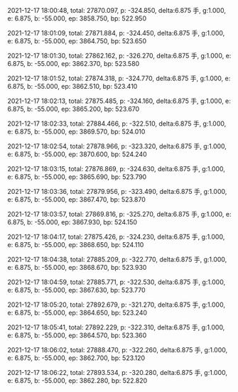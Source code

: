 2021-12-17 18:00:48, total: 27870.097, p: -324.850, delta:6.875 手, g:1.000, e: 6.875, b: -55.000, ep: 3858.750, bp: 522.950

2021-12-17 18:01:09, total: 27871.884, p: -324.450, delta:6.875 手, g:1.000, e: 6.875, b: -55.000, ep: 3864.750, bp: 523.650

2021-12-17 18:01:30, total: 27862.162, p: -326.270, delta:6.875 手, g:1.000, e: 6.875, b: -55.000, ep: 3862.370, bp: 523.580

2021-12-17 18:01:52, total: 27874.318, p: -324.770, delta:6.875 手, g:1.000, e: 6.875, b: -55.000, ep: 3862.510, bp: 523.410

2021-12-17 18:02:13, total: 27875.485, p: -324.160, delta:6.875 手, g:1.000, e: 6.875, b: -55.000, ep: 3865.200, bp: 523.670

2021-12-17 18:02:33, total: 27884.466, p: -322.510, delta:6.875 手, g:1.000, e: 6.875, b: -55.000, ep: 3869.570, bp: 524.010

2021-12-17 18:02:54, total: 27878.966, p: -323.320, delta:6.875 手, g:1.000, e: 6.875, b: -55.000, ep: 3870.600, bp: 524.240

2021-12-17 18:03:15, total: 27876.869, p: -324.630, delta:6.875 手, g:1.000, e: 6.875, b: -55.000, ep: 3865.690, bp: 523.790

2021-12-17 18:03:36, total: 27879.956, p: -323.490, delta:6.875 手, g:1.000, e: 6.875, b: -55.000, ep: 3867.470, bp: 523.870

2021-12-17 18:03:57, total: 27869.816, p: -325.270, delta:6.875 手, g:1.000, e: 6.875, b: -55.000, ep: 3867.930, bp: 524.150

2021-12-17 18:04:17, total: 27875.426, p: -324.230, delta:6.875 手, g:1.000, e: 6.875, b: -55.000, ep: 3868.650, bp: 524.110

2021-12-17 18:04:38, total: 27885.209, p: -322.770, delta:6.875 手, g:1.000, e: 6.875, b: -55.000, ep: 3868.670, bp: 523.930

2021-12-17 18:04:59, total: 27885.771, p: -322.530, delta:6.875 手, g:1.000, e: 6.875, b: -55.000, ep: 3867.630, bp: 523.770

2021-12-17 18:05:20, total: 27892.679, p: -321.270, delta:6.875 手, g:1.000, e: 6.875, b: -55.000, ep: 3864.650, bp: 523.240

2021-12-17 18:05:41, total: 27892.229, p: -322.310, delta:6.875 手, g:1.000, e: 6.875, b: -55.000, ep: 3864.570, bp: 523.360

2021-12-17 18:06:02, total: 27888.470, p: -322.260, delta:6.875 手, g:1.000, e: 6.875, b: -55.000, ep: 3862.700, bp: 523.120

2021-12-17 18:06:22, total: 27893.534, p: -320.280, delta:6.875 手, g:1.000, e: 6.875, b: -55.000, ep: 3862.280, bp: 522.820